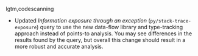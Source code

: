 lgtm,codescanning
* Updated _Information exposure through an exception_ (`py/stack-trace-exposure`) query to use the new data-flow library and type-tracking approach instead of points-to analysis. You may see differences in the results found by the query, but overall this change should result in a more robust and accurate analysis.
